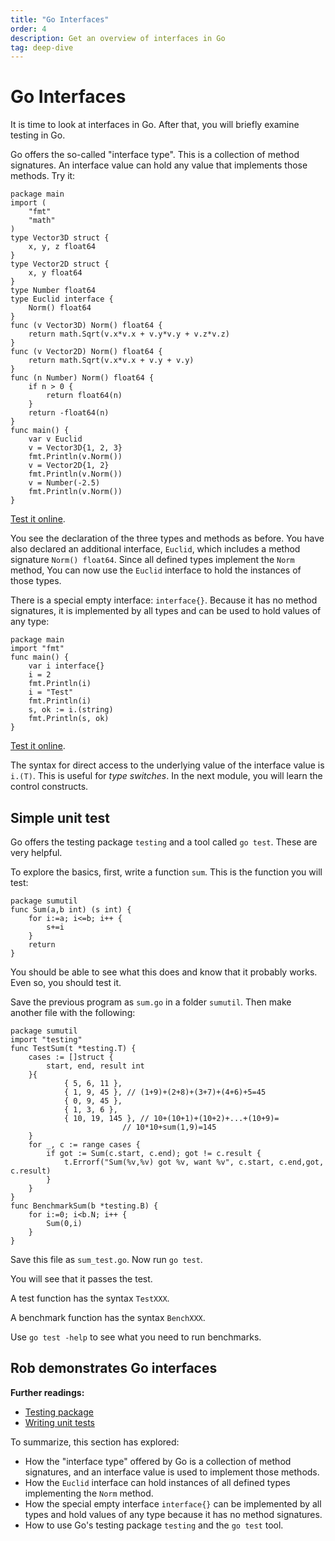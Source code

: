 ```yaml
---
title: "Go Interfaces"
order: 4
description: Get an overview of interfaces in Go
tag: deep-dive
---
```


# Go Interfaces

It is time to look at interfaces in Go. After that, you will briefly examine testing in Go.

Go offers the so-called "interface type". This is a collection of method signatures. An interface value can hold any value that implements those methods. Try it:

```golang
package main
import (
    "fmt"
    "math"
)
type Vector3D struct {
    x, y, z float64
}
type Vector2D struct {
    x, y float64
}
type Number float64
type Euclid interface {
    Norm() float64
}
func (v Vector3D) Norm() float64 {
    return math.Sqrt(v.x*v.x + v.y*v.y + v.z*v.z)
}
func (v Vector2D) Norm() float64 {
    return math.Sqrt(v.x*v.x + v.y + v.y)
}
func (n Number) Norm() float64 {
    if n > 0 {
        return float64(n)
    }
    return -float64(n)
}
func main() {
    var v Euclid
    v = Vector3D{1, 2, 3}
    fmt.Println(v.Norm())
    v = Vector2D{1, 2}
    fmt.Println(v.Norm())
    v = Number(-2.5)
    fmt.Println(v.Norm())
}
```

<HighlightBox type="tip">

[Test it online](https://go.dev/play/p/lOEgFlWL2JI).

</HighlightBox>

You see the declaration of the three types and methods as before. You have also declared an additional interface, `Euclid`, which includes a method signature `Norm() float64`. Since all defined types implement the `Norm` method, You can now use the `Euclid` interface to hold the instances of those types.

There is a special empty interface: `interface{}`. Because it has no method signatures, it is implemented by all types and can be used to hold values of any type:
    
```golang
package main
import "fmt"
func main() {
    var i interface{}
    i = 2
    fmt.Println(i)
    i = "Test"
    fmt.Println(i)
    s, ok := i.(string)
    fmt.Println(s, ok)
}
```

<HighlightBox type="tip">

[Test it online](https://go.dev/play/p/p9bTIVlCPfr).

</HighlightBox>

The syntax for direct access to the underlying value of the interface value is `i.(T)`. This is useful for *type switches*. In the next module, you will learn the control constructs.

## Simple unit test

Go offers the testing package `testing` and a tool called `go test`. These are very helpful.

To explore the basics, first, write a function `sum`. This is the function you will test:

```
package sumutil
func Sum(a,b int) (s int) {
    for i:=a; i<=b; i++ {
        s+=i
    } 
    return
}
```

You should be able to see what this does and know that it probably works. Even so, you should test it.

Save the previous program as `sum.go` in a folder `sumutil`. Then make another file with the following:

```
package sumutil
import "testing"
func TestSum(t *testing.T) {
    cases := []struct {
        start, end, result int
    }{
            { 5, 6, 11 },
            { 1, 9, 45 }, // (1+9)+(2+8)+(3+7)+(4+6)+5=45
            { 0, 9, 45 }, 
            { 1, 3, 6 },
            { 10, 19, 145 }, // 10+(10+1)+(10+2)+...+(10+9)=
                         // 10*10+sum(1,9)=145
    }
    for _, c := range cases {
        if got := Sum(c.start, c.end); got != c.result {
            t.Errorf("Sum(%v,%v) got %v, want %v", c.start, c.end,got, c.result)
        }
    }
}
func BenchmarkSum(b *testing.B) {
    for i:=0; i<b.N; i++ {
        Sum(0,i)
    }
}
```

Save this file as `sum_test.go`. Now run `go test`.

You will see that it passes the test.

<HighlightBox type="note">

A test function has the syntax `TestXXX`.

A benchmark function has the syntax `BenchXXX`.

</HighlightBox>

Use `go test -help` to see what you need to run benchmarks.

## Rob demonstrates Go interfaces

<YoutubePlayer videoId="dnOCJApbJB8"/>

<HighlightBox type="reading">

**Further readings:**

* [Testing package](https://golang.org/pkg/testing/)
* [Writing unit tests](https://blog.alexellis.io/golang-writing-unit-tests/)

</HighlightBox>

<HighlightBox type="synopsis">

To summarize, this section has explored:

* How the "interface type" offered by Go is a collection of method signatures, and an interface value is used to implement those methods.
* How the `Euclid` interface can hold instances of all defined types implementing the `Norm` method.
* How the special empty interface `interface{}` can be implemented by all types and hold values of any type because it has no method signatures.
* How to use Go's testing package `testing` and the `go test` tool.

</HighlightBox>

<!--## Next up

Basics and interfaces are covered, what's next? Take a closer look at the control structures in Go by diving into `if`, `switch`, and `for` statements in the [next section](./4_control.md).-->

